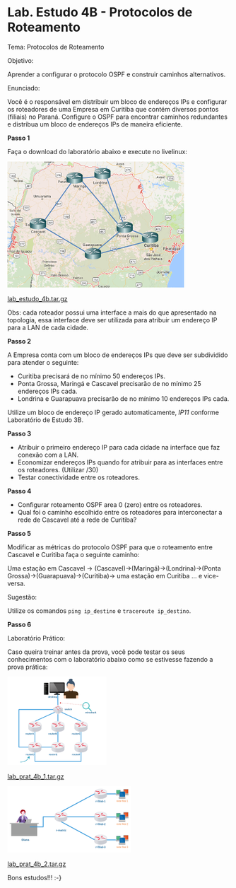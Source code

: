 # Lab. Estudo 4B - Protocolos de Roteamento

Tema: Protocolos de Roteamento

Objetivo:

Aprender a configurar o protocolo OSPF e construir caminhos alternativos.

Enunciado:

Você é o responsável em distribuir um bloco de endereços IPs e configurar os roteadores de uma Empresa em Curitiba que contém diversos pontos (filiais) no Paraná. Configure o OSPF  para encontrar caminhos redundantes e distribua um bloco de endereços IPs de maneira eficiente. 

**Passo 1**

Faça o download do laboratório abaixo e execute no livelinux: 

![](./lab_estudo_4b.png)

[lab_estudo_4b.tar.gz](lab_estudo_4b.tar.gz)

Obs: cada roteador possui uma interface a mais do que apresentado na topologia, essa interface deve ser utilizada para atribuir um endereço IP para a LAN de cada cidade. 

**Passo 2**

A Empresa conta com um bloco de endereços IPs que deve ser subdividido para atender o seguinte:
- Curitiba precisará de no mínimo 50 endereços IPs.
- Ponta Grossa, Maringá e Cascavel precisarão de no mínimo 25 endereços IPs cada.
- Londrina e Guarapuava precisarão de no mínimo 10 endereços IPs cada.

Utilize um bloco de endereço IP gerado automaticamente, _IP11_ conforme Laboratório de Estudo 3B.

**Passo 3**

- Atribuir o primeiro endereço IP para cada cidade na interface que faz conexão com a LAN.
- Economizar endereços IPs quando for atribuir para as interfaces entre os roteadores. (Utilizar /30)
- Testar conectividade entre os roteadores. 

**Passo 4**

- Configurar roteamento OSPF area 0 (zero) entre os roteadores.
- Qual foi o caminho escolhido entre os roteadores para interconectar a rede de Cascavel até a rede de Curitiba? 

**Passo 5**

Modificar as métricas do protocolo OSPF para que o roteamento entre Cascavel e Curitiba faça o seguinte caminho:

Uma estação em Cascavel -> (Cascavel)->(Maringá)->(Londrina)->(Ponta Grossa)->(Guarapuava)->(Curitiba)-> uma estação em Curitiba ... e vice-versa.

Sugestão: 

Utilize os comandos
`ping ip_destino` e
`traceroute ip_destino`. 

**Passo 6**

Laboratório Prático:

Caso queira treinar antes da prova, você pode testar os seus conhecimentos com o laboratório abaixo como se estivesse fazendo a prova prática:

![](./lab_prat_4b_1.png)

[lab_prat_4b_1.tar.gz](./lab_prat_4b_1.tar.gz)

![](./lab_prat_4b_2.png)

[lab_prat_4b_2.tar.gz](./lab_prat_4b_2.tar.gz)

Bons estudos!!! :-}

